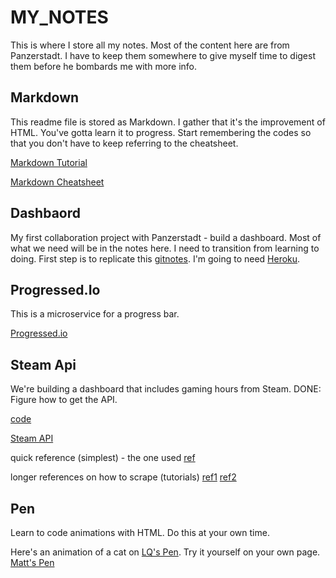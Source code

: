 # MY_NOTES
This is where I store all my notes. Most of the content here are from Panzerstadt. I have to keep them somewhere to give myself time to digest them before he bombards me with more info. 

## Markdown
This readme file is stored as Markdown. I gather that it's the improvement of HTML. You've gotta learn it to progress. Start remembering the codes so that you don't have to keep referring to the cheatsheet.

[Markdown Tutorial](https://www.markdowntutorial.com/lesson/1/)

[Markdown Cheatsheet](https://github.com/adam-p/markdown-here/wiki/Markdown-Cheatsheet)

## Dashbaord
My first collaboration project with Panzerstadt - build a dashboard. Most of what we need will be in the notes here. I need to transition from learning to doing.
First step is to replicate this [gitnotes](http://gitnotes.herokuapp.com/). 
I'm going to need [Heroku](https://dashboard.heroku.com/apps).

## Progressed.Io
This is a microservice for a progress bar.

[Progressed.io](https://github.com/fehmicansaglam/progressed.io)

## Steam Api
We're building a dashboard that includes gaming hours from Steam.
DONE: Figure how to get the API.

[code]()

[Steam API](https://developer.valvesoftware.com/wiki/Steam_Web_API#GetGlobalStatsForGame_.28v0001.29)

quick reference (simplest) - the one used
[ref](https://stackoverflow.com/questions/29824111/get-a-users-steam-inventory)

longer references on how to scrape (tutorials)
[ref1](https://blog.scrapinghub.com/2017/07/07/scraping-the-steam-game-store-with-scrapy/)
[ref2](https://www.jonlim.ca/scraping-steam-data-using-python-beautifulsoup/)

## Pen
Learn to code animations with HTML. Do this at your own time.

Here's an animation of a cat on [LQ's Pen](https://codepen.io/panzerstadt/pen/gejzGV).
Try it yourself on your own page. 
[Matt's Pen](https://codepen.io/mayojich/pen/NYOXpm)
